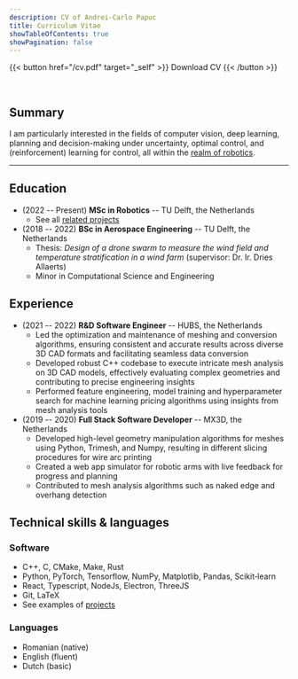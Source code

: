 ```yaml
---
description: CV of Andrei-Carlo Papuc
title: Curriculum Vitae
showTableOfContents: true
showPagination: false
---
```


{{< button href="/cv.pdf" target="_self" >}}
Download CV
{{< /button >}}

<br>

## Summary

I am particularly interested in the fields of computer vision, deep learning, planning and decision-making under uncertainty, optimal control, and (reinforcement) learning for control, all within the [realm of robotics](/projects).

---

## Education

- (2022 -- Present) **MSc in Robotics** -- TU Delft, the Netherlands
  + See all [related projects](/projects/)
- (2018 -- 2022) **BSc in Aerospace Engineering** -- TU Delft, the Netherlands
  + Thesis: *Design of a drone swarm to measure the wind field and temperature stratification in a wind farm* (supervisor: Dr. Ir. Dries Allaerts)
  + Minor in Computational Science and Engineering

## Experience

- (2021 -- 2022) **R&D Software Engineer** -- HUBS, the Netherlands
  + Led the optimization and maintenance of meshing and conversion algorithms, ensuring consistent and accurate results across diverse 3D CAD formats and facilitating seamless data conversion
  + Developed robust C++ codebase to execute intricate mesh analysis on 3D CAD models, effectively evaluating complex geometries and contributing to precise engineering insights
  + Performed feature engineering, model training and hyperparameter search for machine learning pricing algorithms using insights from mesh analysis tools
- (2019 -- 2020) **Full Stack Software Developer** -- MX3D, the Netherlands
  + Developed high-level geometry manipulation algorithms for meshes using Python, Trimesh, and Numpy, resulting in different slicing procedures for wire arc printing
  + Created a web app simulator for robotic arms with live feedback for progress and planning
  + Contributed to mesh analysis algorithms such as naked edge and overhang detection

## Technical skills & languages

### Software

- C++, C, CMake, Make, Rust
- Python, PyTorch, Tensorflow, NumPy, Matplotlib, Pandas, Scikit‐learn
- React, Typescript, NodeJs, Electron, ThreeJS
- Git, LaTeX
- See examples of [projects](/software/)

### Languages

- Romanian (native)
- English (fluent)
- Dutch (basic)